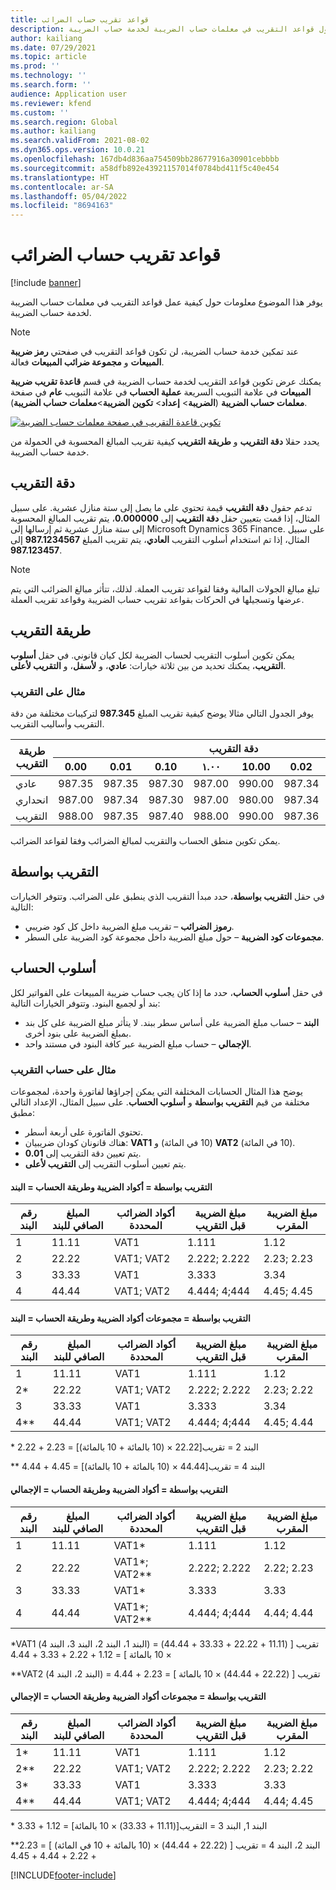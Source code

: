 ```yaml
---
title: قواعد تقريب حساب الضرائب
description: يوفر هذا الموضوع معلومات حول قواعد التقريب في معلمات حساب الضريبة لخدمة حساب الضريبة.
author: kailiang
ms.date: 07/29/2021
ms.topic: article
ms.prod: ''
ms.technology: ''
ms.search.form: ''
audience: Application user
ms.reviewer: kfend
ms.custom: ''
ms.search.region: Global
ms.author: kailiang
ms.search.validFrom: 2021-08-02
ms.dyn365.ops.version: 10.0.21
ms.openlocfilehash: 167db4d836aa754509bb28677916a30901cebbbb
ms.sourcegitcommit: a58dfb892e43921157014f0784bd411f5c40e454
ms.translationtype: HT
ms.contentlocale: ar-SA
ms.lasthandoff: 05/04/2022
ms.locfileid: "8694163"
---
```

# <a name="tax-calculation-rounding-rules"></a>قواعد تقريب حساب الضرائب

[!include [banner](../includes/banner.md)]

يوفر هذا الموضوع معلومات حول كيفية عمل قواعد التقريب في معلمات حساب الضريبة لخدمة حساب الضريبة.

> [!NOTE] 
> عند تمكين خدمة حساب الضريبة، لن تكون قواعد التقريب في صفحتي **رمز ضريبة المبيعات** و **مجموعة ضرائب المبيعات** فعالة.

يمكنك عرض تكوين قواعد التقريب لخدمة حساب الضريبة في قسم **قاعدة تقريب ضريبة المبيعات** في علامة التبويب السريعة **عملية الحساب** في علامة التبويب **عام** في صفحة **معلمات حساب الضريبة** (**الضريبة**\> **إعداد**\> **تكوين الضريبة**\>**معلمات حساب الضريبة**).

[![تكوين قاعدة التقريب في صفحة معلمات حساب الضريبة](./media/tax-calculation-parameters-calculation-1.png)](./media/tax-calculation-parameters-calculation-1.png)

يحدد حقلا **دقة التقريب** و **طريقة التقريب** كيفية تقريب المبالغ المحسوبة في الحمولة من خدمة حساب الضريبة.

## <a name="rounding-precision"></a>دقة التقريب

تدعم حقول **دقة التقريب** قيمة تحتوي على ما يصل إلى ستة منازل عشرية. على سبيل المثال، إذا قمت بتعيين حقل **دقة التقريب** إلى **0.000000**، يتم تقريب المبالغ المحسوبة إلى ستة منازل عشرية ثم إرسالها إلى Microsoft Dynamics 365 Finance. على سبيل المثال، إذا تم استخدام أسلوب التقريب **العادي**، يتم تقريب المبلغ **987.1234567** إلى **987.123457**.

> [!NOTE]
> تبلغ مبالغ الجولات المالية وفقا لقواعد تقريب العملة. لذلك، تتأثر مبالغ الضرائب التي يتم عرضها وتسجيلها في الحركات بقواعد تقريب حساب الضريبة وقواعد تقريب العملة.

## <a name="rounding-method"></a>طريقة التقريب

يمكن تكوين أسلوب التقريب لحساب الضريبة لكل كيان قانوني. في حقل **أسلوب التقريب**، يمكنك تحديد من بين ثلاثة خيارات: **عادي**، و **لأسفل**، و **التقريب لأعلى**.

### <a name="rounding-example"></a>مثال على التقريب

يوفر الجدول التالي مثالا يوضح كيفية تقريب المبلغ **987.345** لتركيبات مختلفة من دقة التقريب وأساليب التقريب.

<table>
<thead>
<tr>
<th rowspan="2">طريقة التقريب</th>
<th colspan="8">دقة التقريب</th>
</tr>
<tr>
<th>0.00</th>
<th>0.01</th>
<th>0.10</th>
<th>١.٠٠</th>
<th>10.00</th>
<th>0.02</th>
<th>0.05</th>
<th>0.25</th>
</tr>
</thead>
<tbody>
<tr>
<td>عادي</td>
<td>987.35</td>
<td>987.35</td>
<td>987.30</td>
<td>987.00</td>
<td>990.00</td>
<td>987.34</td>
<td>987.35</td>
<td>987.25</td>
</tr>
<tr>
<td>انحداري</td>
<td>987.00</td>
<td>987.34</td>
<td>987.30</td>
<td>987.00</td>
<td>980.00</td>
<td>987.34</td>
<td>987.30</td>
<td>987.25</td>
</tr>
<tr>
<td>التقريب</td>
<td>988.00</td>
<td>987.35</td>
<td>987.40</td>
<td>988.00</td>
<td>990.00</td>
<td>987.36</td>
<td>987.35</td>
<td>987.50</td>
</tr>
</tbody>
</table>

يمكن تكوين منطق الحساب والتقريب لمبالغ الضرائب وفقا لقواعد الضرائب.

## <a name="rounding-by"></a>التقريب بواسطة 

في حقل **التقريب بواسطة**، حدد مبدأ التقريب الذي ينطبق على الضرائب. وتتوفر الخيارات التالية:

- **رموز الضرائب** – تقريب مبلغ الضريبة داخل كل كود ضريبي.
- **مجموعات كود الضريبة** – حول مبلغ الضريبة داخل مجموعة كود الضريبة على السطر.

## <a name="calculation-method"></a>أسلوب الحساب

في حقل **أسلوب الحساب**، حدد ما إذا كان يجب حساب ضريبة المبيعات على الفواتير لكل بند أو لجميع البنود. وتتوفر الخيارات التالية:

- **البند** – حساب مبلغ الضريبة على أساس سطر ببند. لا يتأثر مبلغ الضريبة على كل بند بمبلغ الضريبة على بنود أخرى.
- **الإجمالي** – حساب مبلغ الضريبة عبر كافة البنود في مستند واحد.

### <a name="rounding-calculation-example"></a>مثال على حساب التقريب

يوضح هذا المثال الحسابات المختلفة التي يمكن إجراؤها لفاتورة واحدة، لمجموعات مختلفة من قيم **التقريب بواسطة** و **أسلوب الحساب**. على سبيل المثال، الإعداد التالي مطبق:

- تحتوي الفاتورة على أربعة أسطر.
- هناك قانونان كودان ضريبيان: **VAT1** ‏(10 في المائة) و **VAT2** ‏(10 في المائة).
- يتم تعيين دقة التقريب إلى **0.01**.
- يتم تعيين أسلوب التقريب إلى **التقريب لأعلى**.

#### <a name="rounding-by--tax-codes-and-calculation-method--line"></a>التقريب بواسطة = أكواد الضريبة وطريقة الحساب = البند

| رقم البند | المبلغ الصافي للبند | أكواد الضرائب المحددة | مبلغ الضريبة قبل التقريب | مبلغ الضريبة المقرب |
|-------------|-----------------|----------------------|----------------------------|--------------------|
| 1           | 11.11           | VAT1                 | 1.111                      | 1.12               |
| 2           | 22.22           | VAT1; VAT2           | 2.222; 2.222               | 2.23; 2.23         |
| 3           | 33.33           | VAT1                 | 3.333                      | 3.34               |
| 4           | 44.44           | VAT1; VAT2           | 4.444; 4;444               | 4.45; 4.45         |

#### <a name="rounding-by--tax-code-combinations-and-calculation-method--line"></a>التقريب بواسطة = مجموعات أكواد الضريبة وطريقة الحساب = البند

| رقم البند | المبلغ الصافي للبند | أكواد الضرائب المحددة | مبلغ الضريبة قبل التقريب | مبلغ الضريبة المقرب |
|-------------|-----------------|----------------------|----------------------------|--------------------|
| 1           | 11.11           | VAT1                 | 1.111                      | 1.12               |
| 2\*         | 22.22           | VAT1; VAT2           | 2.222; 2.222               | 2.23; 2.22         |
| 3           | 33.33           | VAT1                 | 3.333                      | 3.34               |
| 4\*\*       | 44.44           | VAT1; VAT2           | 4.444; 4;444               | 4.45; 4.44         |

\* البند 2 = تقريب\[22.22 × ‏(10 بالمائة + 10 بالمائة)\] =‏ 2.23 + 2.22

\*\* البند 4 = تقريب\[44.44 × ‏(10 بالمائة + 10 بالمائة)\] =‏ 4.45 + 4.44

#### <a name="rounding-by--tax-codes-and-calculation-method--total"></a>التقريب بواسطة = أكواد الضريبة وطريقة الحساب = الإجمالي

| رقم البند | المبلغ الصافي للبند | أكواد الضرائب المحددة | مبلغ الضريبة قبل التقريب | مبلغ الضريبة المقرب |
|-------------|-----------------|----------------------|----------------------------|--------------------|
| 1           | 11.11           | VAT1\*               | 1.111                      | 1.12               |
| 2           | 22.22           | VAT1\*; VAT2\*\*     | 2.222; 2.222               | 2.22; 2.23         |
| 3           | 33.33           | VAT1\*               | 3.333                      | 3.33               |
| 4           | 44.44           | VAT1\*; VAT2\*\*     | 4.444; 4;444               | 4.44; 4.44         |

\*VAT1 (البند 1، البند 2، البند 3، البند 4) = تقريب \[ ‏(11.11 + 22.22 + 33.33 + 44.44) ×‏ 10 بالمائة \] =‏ 1.12 + 2.22 + 3.33 + 4.44

\*\*VAT2 (البند 2، البند 4) = تقريب \[ ‏(22.22 + 44.44) ×‏ 10 بالمائة \] ‏= 2.23 + 4.44

#### <a name="rounding-by--tax-code-combinations-and-calculation-method--total"></a>التقريب بواسطة = مجموعات أكواد الضريبة وطريقة الحساب = الإجمالي

| رقم البند | المبلغ الصافي للبند | أكواد الضرائب المحددة | مبلغ الضريبة قبل التقريب | مبلغ الضريبة المقرب |
|-------------|-----------------|----------------------|----------------------------|--------------------|
| 1\*         | 11.11           | VAT1                 | 1.111                      | 1.12               |
| 2\*\*       | 22.22           | VAT1; VAT2           | 2.222; 2.222               | 2.23; 2.22         |
| 3\*         | 33.33           | VAT1                 | 3.333                      | 3.33               |
| 4\*\*       | 44.44           | VAT1; VAT2           | 4.444; 4;444               | 4.44; 4.45         |

\* البند 1, البند 3 = التقريب\[(‏11.11 + 33.33‏) ‏× 10 بالمائة\] =‏ 1.12 + 3.33

\*\*البند 2، البند 4 = تقريب \[ (‏22.22 + 44.44) × ‏(10 بالمائة + 10 في المائة) \] =‏ 2.23 + 2.22 + 4.44 + 4.45

[!INCLUDE[footer-include](../../includes/footer-banner.md)]
